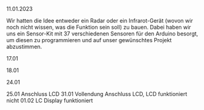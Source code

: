 
11.01.2023

Wir hatten die Idee entweder ein Radar oder ein Infrarot-Gerät (wovon wir noch nicht wissen, was die Funktion sein soll) zu bauen. Dabei haben wir uns ein Sensor-Kit mit 37 verschiedenen Sensoren für den Arduino besorgt, um diesen zu programmieren und auf unser gewünschtes Projekt abzustimmen.

17.01

18.01

24.01 

25.01 
Anschluss LCD
31.01
Vollendung Anschluss LCD, LCD funktioniert nicht 
01.02
LC Display funktioniert 
